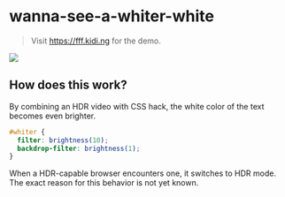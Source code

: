 # wanna-see-a-whiter-white

> Visit https://fff.kidi.ng for the demo.

<img src="https://github.com/kiding/wanna-see-a-whiter-white/raw/gh-pages/demo.jpg">

## How does this work?

By combining an HDR video with CSS hack, the white color of the text becomes even brighter.

```css
#whiter {
  filter: brightness(10);
  backdrop-filter: brightness(1);
}
```

When a HDR-capable browser encounters one, it switches to HDR mode. The exact reason for this behavior is not yet known.
